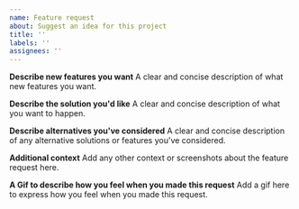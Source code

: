 ```yaml
---
name: Feature request
about: Suggest an idea for this project
title: ''
labels: ''
assignees: ''
---
```


**Describe new features you want**
A clear and concise description of what new features you want.

**Describe the solution you'd like**
A clear and concise description of what you want to happen.

**Describe alternatives you've considered**
A clear and concise description of any alternative solutions or features you've considered.

**Additional context**
Add any other context or screenshots about the feature request here.

**A Gif to describe how you feel when you made this request**
Add a gif here to express how you feel when you made this request.
